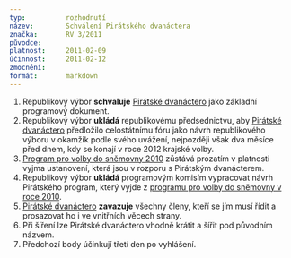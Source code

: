 ```yaml
---
typ:          rozhodnutí
název:        Schválení Pirátského dvanáctera
značka:       RV 3/2011
původce:      
platnost:     2011-02-09
účinnost:     2011-02-12
zmocnění:     
formát:       markdown
---
```



1. Republikový výbor **schvaluje** [Pirátské dvanáctero](http://www.pirati.cz/kci/desatero) jako základní programový dokument.
2. Republikový výbor **ukládá** republikovému předsednictvu, aby [Pirátské dvanáctero](http://www.pirati.cz/kci/desatero) předložilo celostátnímu fóru jako návrh republikového výboru v okamžik podle svého uvážení, nejpozději však dva měsíce před dnem, kdy se konají v roce 2012 krajské volby.
3. [Program pro volby do sněmovny 2010](http://www.pirati.cz/volby2010/komplet) zůstává prozatím v platnosti vyjma ustanovení, která jsou v rozporu s Pirátským dvanácterem.
4. Republikový výbor **ukládá** programovým komisím vypracovat návrh Pirátského program, který vyjde z [programu pro volby do sněmovny v roce 2010](http://www.pirati.cz/volby2010/komplet).
5. [Pirátské dvanáctero](http://www.pirati.cz/kci/desatero) **zavazuje** všechny členy, kteří se jím musí řídit a prosazovat ho i ve vnitřních věcech strany.
6. Při šíření lze Pirátské dvanáctero vhodně krátit a šířit pod původním názvem.
7. Předchozí body účinkují třetí den po vyhlášení.
